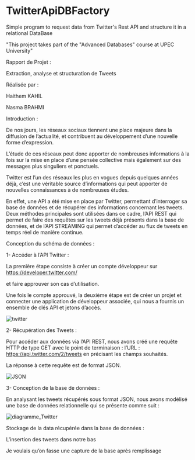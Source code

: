 # TwitterApiDBFactory
Simple program to request data from Twitter's Rest API and structure it in a relational DataBase

"This project takes part of the "Advanced Databases" course at UPEC University"

 

 

 

 

 

 

 

 

 

Rapport de Projet : 

Extraction, analyse et structuration de Tweets 

 

 

 

 

 

 

 

 

 

Réalisée par : 

Haithem KAHIL 

Nasma BRAHMI 

 

 

 

 

 

 

 

Introduction : 

De nos jours, les réseaux sociaux tiennent une place majeure dans la diffusion de l’actualité, et contribuent au développement d’une nouvelle forme d’expression. 

L’étude de ces réseaux peut donc apporter de nombreuses informations à la fois sur la mise en place d’une pensée collective mais également sur des messages plus singuliers et ponctuels. 

Twitter est l’un des réseaux les plus en vogues depuis quelques années déjà, c’est une véritable source d’informations qui peut apporter de nouvelles connaissances à de nombreuses études. 

En effet, une API a été mise en place par Twitter, permettant d’interroger sa base de données et de récupérer des informations concernant les tweets. Deux méthodes principales sont utilisées dans ce cadre, l’API REST qui permet de faire des requêtes sur les tweets déjà présents dans la base de données, et de l’API STREAMING qui permet d’accéder au flux de tweets en temps réel de manière continue. 

 

Conception du schéma de données : 

1- Accéder à l’API Twitter : 

La première étape consiste à créer un compte développeur sur https://developer.twitter.com/  

et faire approuver son cas d’utilisation. 

Une fois le compte approuvé, la deuxième étape est de créer un projet et connecter une application de développeur associée, qui nous a fournis un ensemble de clés API et jetons d’accès. 

![twitter](https://user-images.githubusercontent.com/72985793/102412350-a7d09680-3ff3-11eb-9026-9cbc49d6f333.PNG) 

 

2- Récupération des Tweets : 

Pour accéder aux données via l’API REST, nous avons créé une requête HTTP de type GET avec le point de terminaison : l’URL : https://api.twitter.com/2/tweets en précisant les champs souhaités. 

La réponse à cette requête est de format JSON. 

![JSON](https://user-images.githubusercontent.com/72985793/102412124-59bb9300-3ff3-11eb-9f0b-dcc6b12842c8.PNG)
 

3- Conception de la base de données : 

En analysant les tweets récupérés sous format JSON, nous avons modélisé une base de données relationnelle qui se présente comme suit : 

 ![diagramme_Twitter](https://user-images.githubusercontent.com/72985793/102412114-545e4880-3ff3-11eb-97c3-74a5fb7c0e6d.PNG)


 

Stockage de la data récupérée dans la base de données : 

L'insertion des tweets dans notre bas 

Je voulais qu’on fasse une capture de la base après remplissage  

 

 

 
